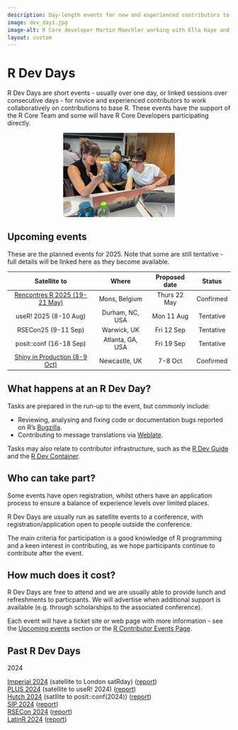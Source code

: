 ```yaml
---
description: Day-length events for new and experienced contributors to work collaboratively on contributions to base R
image: dev_day1.jpg
image-alt: R Core developer Martin Maechler working with Ella Kaye and Kelly Bodwin at an R Dev Day
layout: custom
---
```


# R Dev Days

R Dev Days are short events - usually over one day, or linked sessions over 
consecutive days - for novice and experienced contributors to work 
collaboratively on contributions to base R. These events have the support of 
the R Core Team and some will have R Core Developers participating directly.

<center><img src="dev_day1.png" alt="R Core developer Martin Maechler working with Ella Kaye and Kelly Bodwin at an R Dev Day" width="50%"/></center>

## Upcoming events

These are the planned events for 2025. Note that some are still tentative - full 
details will be linked here as they become available.

|          Satellite to         |       Where      | Proposed date |   Status  |
|:-----------------------------:|:----------------:|:-------------:|:---------:|
| [Rencontres R 2025 (19-21 May)](https://pretix.eu/r-contributors/r-dev-day-rr2025/) | Mons, Belgium    | Thurs 22 May  | Confirmed |
| useR! 2025 (8-10 Aug)         | Durham, NC, USA  | Mon 11 Aug    | Tentative |
| RSECon25 (9-11 Sep)           | Warwick, UK      | Fri 12 Sep    | Tentative |
| posit::conf (16-18 Sep)       | Atlanta, GA, USA | Fri 19 Sep    | Tentative |
| [Shiny in Production (8-9 Oct)](https://pretix.eu/r-contributors/r-dev-day-sip-2025/) | Newcastle, UK    | 7-8 Oct       | Confirmed |

## What happens at an R Dev Day?

Tasks are prepared in the run-up to the event, but commonly include:

 * Reviewing, analysing and fixing code or documentation bugs reported on R’s [Bugzilla](https://bugs.r-project.org/).
 * Contributing to message translations via [Weblate](https://translate.rx.studio/projects/r-project/).

Tasks may also relate to contributor infrastructure, such as the 
[R Dev Guide](../rdevguide) and the [R Dev Container](../r-dev-container).

## Who can take part?

Some events have open registration, whilst others have an application process 
to ensure a balance of experience levels over limited places.

R Dev Days are usually run as satellite events to a conference, with 
registration/application open to people outside the conference.

The main criteria for participation is a good knowledge of R programming and a 
keen interest in contributing, as we hope participants continue to contribute 
after the event. 

## How much does it cost?

R Dev Days are free to attend and we are usually able to provide lunch and 
refreshments to particpants. We will advertise when additional support is 
available (e.g. through scholarships to the associated conference).

Each event will have a ticket site or web page with more information - see the 
[Upcoming events](#upcoming-events) section or the 
[R Contributor Events Page](..).

## Past R Dev Days

2024

[Imperial 2024](https://pretix.eu/r-contributors/r-dev-day-imperial-2024/) (satellite to London satRday) ([report](https://github.com/r-devel/r-dev-day/blob/main/reports/2024-04_imperial2024.md))  
[PLUS 2024](https://contributor.r-project.org/r-dev-day-plus-2024/) (satellite to useR! 2024) ([report](https://github.com/r-devel/r-dev-day/blob/main/reports/2024-07_plus2024/plus2024.md))  
[Hutch 2024](https://pretix.eu/r-contributors/r-dev-day-hutch-2024/) (satllite to posit::conf(2024)) ([report](https://github.com/r-devel/r-dev-day/blob/main/reports/2024-08_hutch2024.md))  
[SIP 2024](https://pretix.eu/r-contributors/r-dev-day-sip-2024/) ([report](https://github.com/r-devel/r-dev-day/blob/main/reports/2024-10_sip2024/sip2024.md))  
[RSECon 2024](https://virtual.oxfordabstracts.com/event/49081/submission/168) ([report](https://github.com/r-devel/r-dev-day/blob/main/reports/2024-09_RSECon24.md))  
[LatinR 2024](https://pretix.eu/r-contributors/r-dev-day-latinr2024/) ([report](https://github.com/r-devel/r-dev-day/blob/main/reports/2024-11-18_LatinR2025.md))

